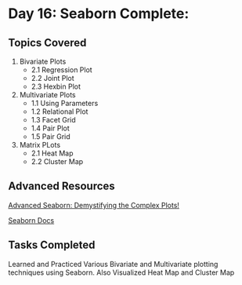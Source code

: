 # Day 16: Seaborn Complete:

## Topics Covered
1. Bivariate Plots
   - 2.1 Regression Plot
   - 2.2 Joint Plot
   - 2.3 Hexbin Plot
2. Multivariate Plots
   - 1.1 Using Parameters
   - 1.2 Relational Plot
   - 1.3 Facet Grid
   - 1.4 Pair Plot
   - 1.5 Pair Grid
3. Matrix PLots
   - 2.1 Heat Map
   - 2.2 Cluster Map

## Advanced Resources
[Advanced Seaborn: Demystifying the Complex Plots!](https://levelup.gitconnected.com/advanced-seaborn-demystifying-the-complex-plots-537582977c8c?gi=59d020f4140b)

[Seaborn Docs](https://seaborn.pydata.org/tutorial.html)
## Tasks Completed
 Learned and Practiced Various Bivariate and Multivariate plotting techniques using Seaborn. Also Visualized Heat Map and Cluster Map  



